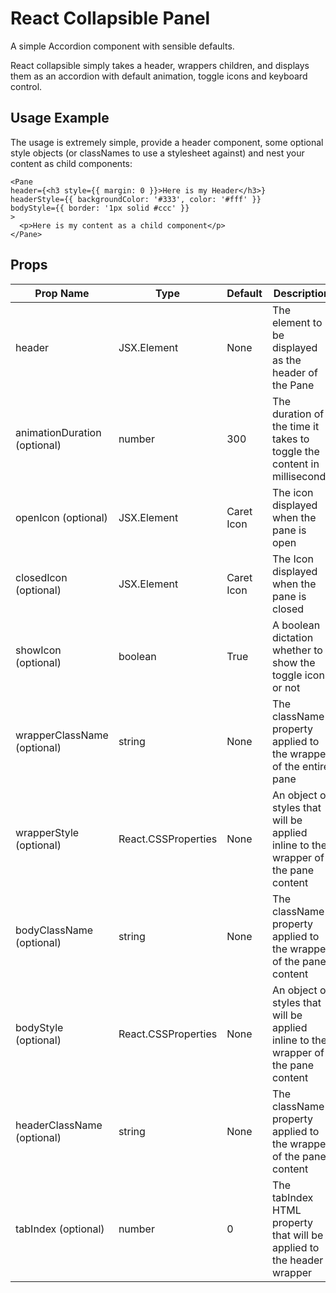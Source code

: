 # React Collapsible Panel
A simple Accordion component with sensible defaults.

React collapsible simply takes a header, wrappers children, and displays them as an accordion with default animation, toggle icons and keyboard control.

## Usage Example

The usage is extremely simple, provide a header component, some optional style objects (or classNames to use a stylesheet against) and nest your content as child components:

```
<Pane
header={<h3 style={{ margin: 0 }}>Here is my Header</h3>}
headerStyle={{ backgroundColor: '#333', color: '#fff' }}
bodyStyle={{ border: '1px solid #ccc' }}
>
  <p>Here is my content as a child component</p>
</Pane>
```

## Props
| Prop Name                    | Type                | Default    | Description                                                                        |
|------------------------------|---------------------|------------|------------------------------------------------------------------------------------|
| header                       | JSX.Element         | None       | The element to be displayed as the header of the Pane                              |
| animationDuration (optional) | number              | 300        | The duration of the time it takes to toggle the content in milliseconds            |
| openIcon (optional)          | JSX.Element         | Caret Icon | The icon displayed when the pane is open                                           |
| closedIcon (optional)        | JSX.Element         | Caret Icon | The Icon displayed when the pane is closed                                         |
| showIcon (optional)          | boolean             | True       | A boolean dictation whether to show the toggle icon or not                         |
| wrapperClassName (optional)  | string              | None       | The className property applied to the wrapper of the entire pane                   |
| wrapperStyle (optional)      | React.CSSProperties | None       | An object of styles that will be applied inline to the wrapper of the pane content |
| bodyClassName (optional)     | string              | None       | The className property applied to the wrapper of the pane content                  |
| bodyStyle (optional)         | React.CSSProperties | None       | An object of styles that will be applied inline to the wrapper of the pane content |
| headerClassName (optional)   | string              | None       | The className property applied to the wrapper of the pane content                  |
| tabIndex (optional)          | number              | 0          | The tabIndex HTML property that will be applied to the header wrapper              |
